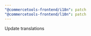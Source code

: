 ```yaml
---
"@commercetools-frontend/i18n": patch
"@commercetools-frontend/l10n": patch
---
```


Update translations
